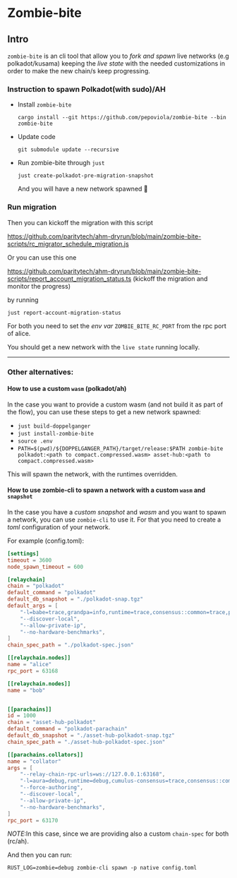 # Zombie-bite

## Intro

`zombie-bite` is an cli tool that allow you to _fork and spawn_ live networks (e.g polkadot/kusama) keeping the _live state_ with the needed customizations in order to make the new chain/s keep progressing.

### Instruction to spawn Polkadot(with sudo)/AH

 - Install `zombie-bite`

   ```
   cargo install --git https://github.com/pepoviola/zombie-bite --bin zombie-bite
   ```

 - Update code

    ```
    git submodule update --recursive
    ```
  - Run zombie-bite through `just`

    ```
    just create-polkadot-pre-migration-snapshot
    ```

    And you will have a new network spawned 🚀

### Run migration

Then you can kickoff the migration with this script

https://github.com/paritytech/ahm-dryrun/blob/main/zombie-bite-scripts/rc_migrator_schedule_migration.js

Or you can use this one

https://github.com/paritytech/ahm-dryrun/blob/main/zombie-bite-scripts/report_account_migration_status.ts (kickoff the migration and monitor the progress)

by running

```
just report-account-migration-status
```

For both you need to set the _env var_ `ZOMBIE_BITE_RC_PORT` from the rpc port of alice.


You should get a new network with the `live state` running locally.


---

### Other alternatives:

#### How to use a custom `wasm` (polkadot/ah)

In the case you want to provide a custom wasm (and not build it as part of the flow), you can use these steps to get a new network spawned:

- `just build-doppelganger`
- `just install-zombie-bite`
- `source .env`
- `PATH=$(pwd)/${DOPPELGANGER_PATH}/target/release:$PATH zombie-bite polkadot:<path to compact.compressed.wasm> asset-hub:<path to compact.compressed.wasm>`


This will spawn the network, with the runtimes overridden.


#### How to use zombie-cli to spawn a network with a custom `wasm` and `snapshot`

In the case you have a _custom snapshot_ and _wasm_ and you want to spawn a network, you can use `zombie-cli` to use it. For that you need to create a _toml_ configuration of your network.

For example (config.toml):

```toml
[settings]
timeout = 3600
node_spawn_timeout = 600

[relaychain]
chain = "polkadot"
default_command = "polkadot"
default_db_snapshot = "./polkadot-snap.tgz"
default_args = [
    "-l=babe=trace,grandpa=info,runtime=trace,consensus::common=trace,parachain=debug",
    "--discover-local",
    "--allow-private-ip",
    "--no-hardware-benchmarks",
]
chain_spec_path = "./polkadot-spec.json"

[[relaychain.nodes]]
name = "alice"
rpc_port = 63168

[[relaychain.nodes]]
name = "bob"


[[parachains]]
id = 1000
chain = "asset-hub-polkadot"
default_command = "polkadot-parachain"
default_db_snapshot = "./asset-hub-polkadot-snap.tgz"
chain_spec_path = "./asset-hub-polkadot-spec.json"

[[parachains.collators]]
name = "collator"
args = [
    "--relay-chain-rpc-urls=ws://127.0.0.1:63168",
    "-l=aura=debug,runtime=debug,cumulus-consensus=trace,consensus::common=trace,parachain::collation-generation=trace,parachain::collator-protocol=trace,parachain=debug",
    "--force-authoring",
    "--discover-local",
    "--allow-private-ip",
    "--no-hardware-benchmarks",
]
rpc_port = 63170

```

_NOTE_:In this case, since we are providing also a custom `chain-spec` for both (rc/ah).

And then you can run:

```
RUST_LOG=zombie=debug zombie-cli spawn -p native config.toml
```



